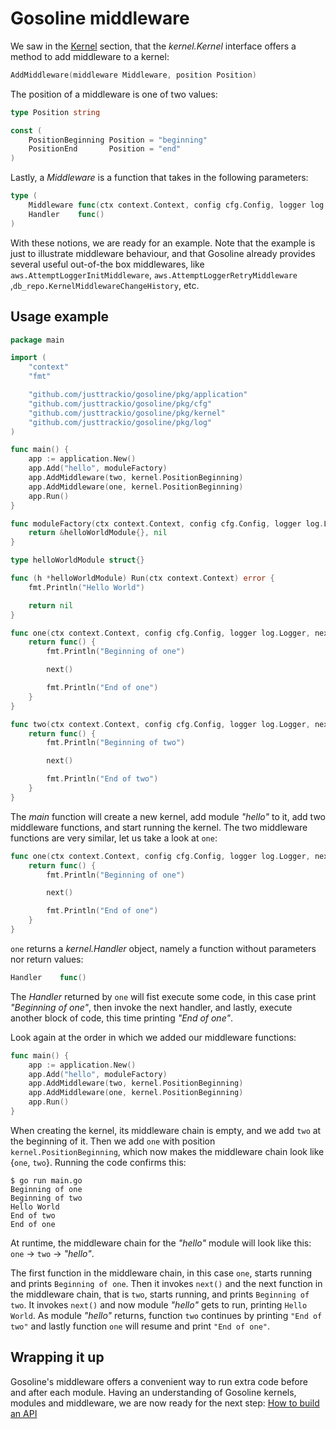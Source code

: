 # Gosoline middleware

We saw in the [Kernel](kernel.md) section, that the _kernel.Kernel_ interface offers a method to add middleware to a kernel:

[embedmd]:# (../../pkg/kernel/kernel.go /AddMiddleware\(/ /\)/)
```go
AddMiddleware(middleware Middleware, position Position)
```

The position of a middleware is one of two values:

[embedmd]:# (../../pkg/kernel/middleware.go /type Position/ /\)/)
```go
type Position string

const (
	PositionBeginning Position = "beginning"
	PositionEnd       Position = "end"
)
```

Lastly, a _Middleware_ is a function that takes in the following parameters:

[embedmd]:# (../../pkg/kernel/middleware.go /type \(/ /\n\)/)
```go
type (
	Middleware func(ctx context.Context, config cfg.Config, logger log.Logger, next Handler) Handler
	Handler    func()
)
```

With these notions, we are ready for an example. Note that the example is just to illustrate middleware behaviour, and that Gosoline already provides several useful out-of-the box middlewares, like `aws.AttemptLoggerInitMiddleware`, `aws.AttemptLoggerRetryMiddleware` ,`db_repo.KernelMiddlewareChangeHistory`, etc.

## Usage example

[embedmd]:# (../../examples/getting_started/middleware/main.go)
```go
package main

import (
	"context"
	"fmt"

	"github.com/justtrackio/gosoline/pkg/application"
	"github.com/justtrackio/gosoline/pkg/cfg"
	"github.com/justtrackio/gosoline/pkg/kernel"
	"github.com/justtrackio/gosoline/pkg/log"
)

func main() {
	app := application.New()
	app.Add("hello", moduleFactory)
	app.AddMiddleware(two, kernel.PositionBeginning)
	app.AddMiddleware(one, kernel.PositionBeginning)
	app.Run()
}

func moduleFactory(ctx context.Context, config cfg.Config, logger log.Logger) (kernel.Module, error) {
	return &helloWorldModule{}, nil
}

type helloWorldModule struct{}

func (h *helloWorldModule) Run(ctx context.Context) error {
	fmt.Println("Hello World")

	return nil
}

func one(ctx context.Context, config cfg.Config, logger log.Logger, next kernel.Handler) kernel.Handler {
	return func() {
		fmt.Println("Beginning of one")

		next()

		fmt.Println("End of one")
	}
}

func two(ctx context.Context, config cfg.Config, logger log.Logger, next kernel.Handler) kernel.Handler {
	return func() {
		fmt.Println("Beginning of two")

		next()

		fmt.Println("End of two")
	}
}
```

The _main_ function will create a new kernel, add module _"hello"_ to it, add two middleware functions, and start running the kernel. The two middleware functions are very similar, let us take a look at `one`:

[embedmd]:# (../../examples/getting_started/middleware/main.go /func one/ /\n}/)
```go
func one(ctx context.Context, config cfg.Config, logger log.Logger, next kernel.Handler) kernel.Handler {
	return func() {
		fmt.Println("Beginning of one")

		next()

		fmt.Println("End of one")
	}
}
```

`one` returns a _kernel.Handler_ object, namely a function without parameters nor return values:

[embedmd]:# (../../pkg/kernel/middleware.go /Handler    func/ /\)/)
```go
Handler    func()
```

The _Handler_ returned by `one` will fist execute some code, in this case print _"Beginning of one"_, then invoke the next handler, and lastly, execute another block of code, this time printing _"End of one"_.

Look again at the order in which we added our middleware functions:

[embedmd]:# (../../examples/getting_started/middleware/main.go /func main/ /\n}/)
```go
func main() {
	app := application.New()
	app.Add("hello", moduleFactory)
	app.AddMiddleware(two, kernel.PositionBeginning)
	app.AddMiddleware(one, kernel.PositionBeginning)
	app.Run()
}
```

When creating the kernel, its middleware chain is empty, and we add `two` at the beginning of it. Then we add `one` with position `kernel.PositionBeginning`, which now makes the middleware chain look like {`one`, `two`}. Running the code confirms this:

```
$ go run main.go 
Beginning of one
Beginning of two
Hello World
End of two
End of one
```

At runtime, the middleware chain for the _"hello"_ module will look like this: `one` -> `two` -> _"hello"_.

The first function in the middleware chain, in this case `one`, starts running and prints `Beginning of one`. Then it invokes `next()` and the next function in the middleware chain, that is `two`, starts running, and prints `Beginning of two`. It invokes `next()` and now module _"hello"_ gets to run, printing `Hello World`. As module _"hello"_ returns, function `two` continues by printing `"End of two"` and lastly function `one` will resume and print `"End of one"`.

## Wrapping it up

Gosoline's middleware offers a convenient way to run extra code before and after each module. Having an understanding of Gosoline kernels, modules and middleware, we are now ready for the next step: [How to build an API](how_to_build_an_api.md)
